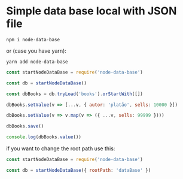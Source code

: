 # Simple data base local with JSON file

```shell
npm i node-data-base
```

or (case you have yarn):

```shell
yarn add node-data-base
```

```js
const startNodeDataBase = require('node-data-base')

const db = startNodeDataBase()
```

```js
const dbBooks = db.tryLoad('books').orStartWith([])

dbBooks.setValue(v => [...v, { autor: 'platão', sells: 10000 }])

dbBooks.setValue(v => v.map(v => ({ ...v, sells: 99999 })))

dbBooks.save()

console.log(dbBooks.value())
```

if you want to change the root path use this:

```js
const startNodeDataBase = require('node-data-base')

const db = startNodeDataBase({ rootPath: 'dataBase' })
```
